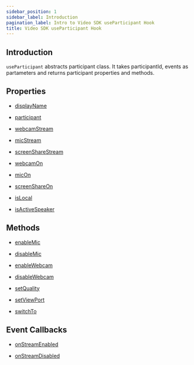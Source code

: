 ```yaml
---
sidebar_position: 1
sidebar_label: Introduction
pagination_label: Intro to Video SDK useParticipant Hook
title: Video SDK useParticipant Hook
---
```


<div class="sdk-api-ref">

## Introduction

`useParticipant` abstracts participant class. It takes participantId, events as partameters and returns participant properties and methods.

## Properties

<div class="row">
<div class="col col--4 margin-bottom--sm" >

- [displayName](./properties#displayname)

</div>
<div class="col col--4 margin-bottom--sm" >

- [participant](./properties#participant)

</div>
<div class="col col--4 margin-bottom--sm" >

- [webcamStream](./properties#webcamstream)

</div>
<div class="col col--4 margin-bottom--sm" >

- [micStream](./properties#micstream)

</div>
<div class="col col--4 margin-bottom--sm" >

- [screenShareStream](./properties#screensharestream)

</div>
<div class="col col--4 margin-bottom--sm" >

- [webcamOn](./properties#webcamon)

</div>
<div class="col col--4 margin-bottom--sm" >

- [micOn](./properties#micon)

</div>
<div class="col col--4 margin-bottom--sm" >

- [screenShareOn](./properties#screenshareon)

</div>
<div class="col col--4 margin-bottom--sm" >

- [isLocal](./properties#islocal)

</div>
<div class="col col--4 margin-bottom--sm" >

- [isActiveSpeaker](./properties#isactivespeaker)

</div>

</div>

## Methods

<div class="row">
<div class="col col--4 margin-bottom--sm" >

- [enableMic](./methods#enablemic)

</div>
<div class="col col--4 margin-bottom--sm" >

- [disableMic](./methods#disablemic)

</div>
<div class="col col--4 margin-bottom--sm" >

- [enableWebcam](./methods#enablewebcam)

</div>
<div class="col col--4 margin-bottom--sm" >

- [disableWebcam](./methods#disablewebcam)

</div>
<div class="col col--4 margin-bottom--sm" >

- [setQuality](./methods#setquality)

</div>
<div class="col col--4 margin-bottom--sm" >

- [setViewPort](./methods.md#setviewport)

</div>
<div class="col col--4 margin-bottom--sm" >

- [switchTo](./methods#switchto)

</div>
</div>

## Event Callbacks

<div class="row">
<div class="col col--4 margin-bottom--sm" >

- [onStreamEnabled](./events#onstreamenabled)

</div>
<div class="col col--4 margin-bottom--sm" >

- [onStreamDisabled](./events#onstreamdisabled)

</div>
</div>

</div>
